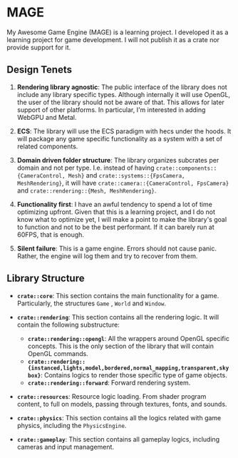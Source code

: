 # MAGE

My Awesome Game Engine (MAGE) is a learning project. I developed it as a learning project for game development. I will
not publish it as a crate nor provide support for it.

## Design Tenets

1. **Rendering library agnostic**: The public interface of the library does not include any library specific types.
   Although internally it will use OpenGL, the user of the library should not be aware of that. This allows for later
   support of other platforms. In particular, I'm interested in adding WebGPU and Metal.

2. **ECS**: The library will use the ECS paradigm with hecs under the hoods. It will package any game specific
   functionality as a system with a set of related components.

3. **Domain driven folder structure**: The library organizes subcrates per domain and not per type. I.e. instead of
   having
   `crate::components::{CameraControl, Mesh}` and `crate::systems::{FpsCamera, MeshRendering}`, it will
   have `crate::camera::{CameraControl, FpsCamera}` and
   `crate::rendering::{Mesh, MeshRendering}`.

4. **Functionality first**: I have an awful tendency to spend a lot of time optimizing upfront. Given that this is a
   learning project, and I do not know what to optimize yet, I will make a point to make the library's goal to function
   and not to be the best performant. If it can barely run at 60FPS, that is enough.

5. **Silent failure**: This is a game engine. Errors should not cause panic. Rather, the engine will log them and try to
   recover from them.

## Library Structure

- **`crate::core`**: This section contains the main functionality for a game. Particularly, the structures `Game`
  , `World` and
  `Window`.

- **`crate::rendering`**: This section contains all the rendering logic. It will contain the following substructure:
    - **`crate::rendering::opengl`**: All the wrappers around OpenGL specific concepts. This is the only section of the
      library that will contain OpenGL commands.
    - **`crate::rendering::{instanced,lights,model,bordered,normal_mapping,transparent,skybox}`**:
      Contains logics to render those specific type of game objects.
    - **`crate::rendering::forward`**: Forward rendering system.

- **`crate::resources`**: Resource logic loading. From shader program content, to full on models, passing through
  textures, fonts, and sounds.

- **`crate::physics`**: This section contains all the logics related with game physics, including the `PhysicsEngine`.

- **`crate::gameplay`**: This section contains all gameplay logics, including cameras and input management.
